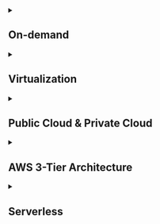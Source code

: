 <details>
<summary> <h2>On-demand</h2></summary>

<br>사용자가 필요할 때 즉시 이용할 수 있는 서비스나 제품을 제공하는 방식을 의미.

이는 특정 시간이나 장소에 구애받지 않고 사용자 요청에 따라 즉각적으로 제공되는 형태

## **On-demand `주요 특징`**

1. **즉시성**: 사용자가 요청하면 바로 서비스를 제공
2. **유연성**: 사용자가 원하는 시간과 장소에서 이용 가능
3. **개인화**: 사용자 요구에 맞춘 맞춤형 서비스 제공

## **On-demand `예시`**

- **스트리밍 서비스**: 넷플릭스, 유튜브 등에서 원하는 콘텐츠를 실시간으로 시청.
- **배달 서비스**: 배달의민족, 우버이츠와 같은 음식 배달 플랫폼.
- **차량 호출 서비스**: 우버, 카카오택시 등.
- **클라우드 컴퓨팅**: AWS, Google Cloud에서 필요한 만큼의 컴퓨팅 자원을 즉시 활용.

  - ✅ Auto Scaling
  - ✅ Load Balancing
----
<br>
</details>

<details>
<summary> <h2>Virtualization</h2></summary>

<br>가상화는 물리적인 IT 자원을 추상화하여 논리적인 자원으로 분리하고 관리하는 기술을 의미

이를 통해 하나의 물리적 하드웨어에서 여러 개의 가상 시스템을 실행하거나,

 여러 자원을 하나로 통합하여 효율적으로 사용가능

## **Virtualization `주요 특징`**

1. **자원 효율성**: 물리적 자원을 최대로 활용하여 비용 절감.
2. **유연성**: 필요에 따라 자원을 동적으로 할당하거나 조정 가능.
3. **격리성**: 각 가상 환경이 독립적으로 실행되어 보안성과 안정성 강화.
4. **확장성**: 클라우드 환경에서 손쉽게 확장 가능.

## **Virtualization `예시`**

- **하이퍼바이저(Hypervisor)**:  

  - 베어메탈 : VMware ESXi, Microsoft Hyper-V  
  - 호스트 기반 : Oracle VirtualBox, VMware Workstation  

<br>

- **가상 머신(Virtual Machine)**:  

  - 독립적인 운영체제와 애플리케이션 실행 환경 제공.  

<br>

- **컨테이너(Container)**:  

  - 경량화된 가상화 기술로, Docker, Kubernetes 등이 대표적.  

<br>


- **클라우드 컴퓨팅**:  
  - AWS, Azure, Google Cloud와 같은 플랫폼에서 가상 서버 제공.  ![alt text](image/image.png)

    - ✅ **IaaS (Infrastructure as a Service)**  
    - ✅ **PaaS (Platform as a Service)**  
    - ✅ **SaaS (Software as a Service)**  
----
<br>
</details>

<details>
<summary> <h2>Public Cloud & Private Cloud</h2></summary>

<br>클라우드 환경은 **Public Cloud**와 **Private Cloud**로 나뉘며, 각기 다른 특징과 용도를 가짐

![alt text](<image/image (1).png>)

<br>

## **Public Cloud** 

- **정의**:  

  제3자 클라우드 서비스 제공업체가 IT 자원(컴퓨팅, 스토리지, 네트워킹 등)을
  
   인터넷을 통해 여러 사용자(다중 테넌트)에게 공유하는 형태의 클라우드 환경 
  <br> <br>

- **주요 특징**:  

  1. **공유 인프라**  
     - 여러 사용자가 동일한 물리적 하드웨어를 공유하지만, 데이터는 논리적으로 분리됨.  

  2. **확장성**  
     - 필요에 따라 자원을 빠르게 확장하거나 축소 가능.  

  3. **비용 효율성**  
     - 초기 투자 비용이 낮고, 사용량 기반 종량제(pay-as-you-go) 요금제 제공.  

  4. **관리 책임**  
     - 클라우드 제공업체가 인프라 관리 및 유지보수를 담당.  

-----

![alt text](<image/image (2).png>)


- **예시**: 
 
  - ✅ AWS (Amazon Web Services)  
  - ✅  Microsoft Azure  
  - ✅  Google Cloud Platform (GCP)  

<br>

## **Private Cloud**

- 특수한 관리를 위해 설계된 클라우드 환경으로, 모든 하드웨어와 소프트웨어 자원이

    단일 사용자(싱글 테넌트)에게 전용으로 제공

- **주요 특징**:  

  1. **전용 인프라**  
     - 하나의 조직만이 자원을 사용하며, 보안과 제어 수준이 높음.  

  2. **맞춤화 가능**  
     - 조직의 요구에 맞게 하드웨어, 소프트웨어, 네트워크를 구성 가능.  

  3. **보안 강화**  
     - 데이터 프라이버시와 보안 & 규제 준수 요구사항 충족 가능
     
---


- **오해하면 안 되는 개념**:  

  Private Cloud라고 해서 반드시 `On-Premise` 환경만을 뜻하는 것은 아님.
  
  외부 클라우드 제공업체(AWS, GCP, NCP)를 통해 Private한 설계 가능

  - **예시**: 
 
  - ✅ AWS (Amazon Web Services)  
  - ✅  Microsoft Azure  
  - ✅  Google Cloud Platform (GCP)  
  - ✅  On-premise
</details>



<details>
<summary> <h2>AWS 3-Tier Architecture</h2></summary>

<br>웹 애플리케이션을 구성하는 표준적인 아키텍처로, 프레젠테이션 계층, 로직 계층, 데이터 계층으로 나눔
 
 각 계층은 독립적으로 작동하며, 서로 다른 역할을 수행

## **프레젠테이션 계층 (Presentation Tier)**

![alt text](<image/image (3).png>)

- **정의**:  
  사용자가 직접 상호작용하는 구성 요소로, 주로 사용자 인터페이스를 지원하며 GUI 또는 Front-End라고도 불림
  <br> <br>

- **주요 특징**:  

  1. **사용자 인터페이스**  
     - 사용자와의 직접적인 상호작용을 담당하며, Web Server, HTML, JavaScript, CSS 등이 포함됨.

  2. **로직 비포함**  
     - 사용자 인터페이스와 관계없는 데이터를 처리하는 로직은 포함하지 않음.

- **예시**:  
  - ✅ Web Server (Apache, Nginx)
  - ✅ HTML/CSS/JavaScript
  - ✅ React, Angular, Vue.js

-----

## **로직 계층 (Logic Tier)**

- **정의**:  
  사용자 작업을 애플리케이션 기능으로 변환하는데 필요한 코드로, 비즈니스 로직을 처리하는 핵심 계층.
  <br> <br>

- **주요 특징**:  

  1. **비즈니스 로직 처리**  
     - CRUD 데이터베이스 작업 및 데이터 처리를 담당하며, 서버 측 스크립트, API 등이 포함됨.

  2. **애플리케이션 기능 변환**  
     - 사용자 요청을 실제 애플리케이션 기능으로 변환.

- **예시**:  
  - ✅ Application Server (Node.js, Django, Spring)
  - ✅ API Gateway
  - ✅ Lambda Functions

-----

## **데이터 계층 (Data Tier)**

- **정의**:  
  애플리케이션과 관련된 데이터를 보관하는 스토리지 미디어로, 데이터의 영속성과 일관성을 보장.
  <br> <br>

- **주요 특징**:  

  1. **데이터 저장 및 관리**  
     - 데이터베이스, 객체 스토어, 캐시 및 파일 시스템을 포함하여 데이터를 저장하고 관리.

  2. **데이터 일관성 보장**  
     - 데이터의 영속성과 일관성을 보장하며, SQL/NoSQL 데이터베이스, 파일 스토리지, 캐시 시스템 등이 포함됨.

- **예시**:  
  - ✅ RDS (MySQL, PostgreSQL)
  - ✅ DynamoDB
  - ✅ S3, EFS

----
<br>
</details>


<details>
<summary><h2>Serverless</h2></summary>

![alt text](image/serverless.png)

서버리스 컴퓨팅은 클라우드 컴퓨팅의 한 모델로, 개발자가 서버를 직접 관리하지 않고

 애플리케이션을 구축하고 실행할 수 있도록 지원하는 방식

<br>

## **Serverless `주요 특징`**

1. **인프라 관리 불필요**:  
   - 서버 프로비저닝, 유지보수, 확장 등을 클라우드 제공업체가 처리.

2. **온디맨드 실행**:  
   - 애플리케이션이 호출될 때만 실행되며, 유휴 상태에서는 비용이 발생하지 않음.  
3. **자동 확장성**:  
   - 트래픽 증가 시 자동으로 리소스를 확장하여 대응 가능.  
4. **비용 효율성**:  
   - 사용한 만큼만 비용을 지불하는 종량제 방식.

<br>

## **Serverless `예시`**

- **Function as a Service (FaaS)**:  
  - AWS Lambda, Google Cloud Functions, Azure Functions 등 이벤트 기반의 함수 실행 서비스.

- **Backend as a Service (BaaS)**:  
  - Firebase, AWS Amplify 등 인증, 데이터베이스, 스토리지 등의 백엔드 기능 제공.
- **API Gateway**:  
  - AWS API Gateway와 같은 서비스로 API 요청을 관리하고 라우팅.

<br>

## **Serverless `장점`**

1. **개발 생산성 향상**:  
   - 인프라 관리 부담이 줄어들어 개발 속도가 빨라짐.  

2. **비용 절감**:  
   - 사용한 만큼만 비용을 지불하므로 유휴 리소스 비용이 없음.  
3. **빠른 배포**:  
   - DevOps 작업이 간소화되어 애플리케이션 배포 시간이 단축됨.  

<br>

## **Serverless `단점 및 한계`**

1. **초기 호출 지연(Cold Start)**:  
   - 함수가 처음 호출될 때 지연 시간이 발생할 수 있음. 

2. **벤더 종속성(Vendor Lock-in)**:  
   - 특정 클라우드 제공업체의 기술에 의존하게 될 가능성 존재.  
3. **복잡한 디버깅 및 모니터링**:  
   - 분산된 환경에서 문제를 추적하거나 디버깅하는 데 어려움이 있음.

<br>

## **Serverless `적용 사례`**

- **웹 애플리케이션**:  
  - 정적 웹사이트 호스팅 및 동적 API 백엔드 처리.
  
- **IoT 데이터 처리**:  
  - IoT 기기의 이벤트 기반 데이터 처리.
- **데이터 분석 및 ETL 파이프라인**:  
  - 이벤트 기반으로 데이터를 처리하고 변환.

</details>


